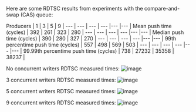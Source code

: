 Here are some RDTSC results from experiments with the compare-and-swap (CAS) queue:

Producers | 1 | 3 | 5 | 9 |
--- | --- | --- | --- |--- |--- |
Mean push time (cycles) | 392 | 261 | 323 | 280 |
--- | --- | --- | --- |--- |--- |
Median push time (cycles) | 390 | 280 | 327 | 270 |
--- | --- | --- | --- |--- |--- |
99th percentime push time (cycles) | 557 | 498 | 569 | 503 |
--- | --- | --- | --- |--- |--- |
99.99th percentime push time (cycles) | 738 | 27232 | 35358 | 38237 |

No concurrent writers RDTSC measured times:
![image](https://github.com/mastamysta/Shared_memory_experiment/assets/47383446/809b9b29-cdeb-4d74-8d9f-6a0cf3ad6f88)

3 concurrent writers RDTSC measured times:
![image](https://github.com/mastamysta/Shared_memory_experiment/assets/47383446/c97681be-d7ee-4698-b431-3d180f1ab92e)

5 concurrent writers RDTSC measured times:
![image](https://github.com/mastamysta/Shared_memory_experiment/assets/47383446/0e571aa0-33a0-4bd8-a212-8225f5a42b02)

9 concurrent writers RDTSC measured times:
![image](https://github.com/mastamysta/Shared_memory_experiment/assets/47383446/24d7d6a5-d79a-42e0-8c96-188cfb752819)

